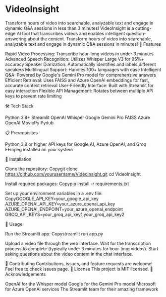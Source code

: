 # VideoInsight
Transform hours of video into searchable, analyzable text and engage in dynamic Q&amp;A sessions in less than 3 minutes!
VideoInsight is a cutting-edge AI tool that transcribes videos and enables intelligent question-answering about the content. Transform hours of video into searchable, analyzable text and engage in dynamic Q&A sessions in minutes!
🚀 Features

Rapid Video Processing: Transcribe hour-long videos in under 3 minutes
Advanced Speech Recognition: Utilizes Whisper Large V3 for 95%+ accuracy
Speaker Diarization: Automatically identifies and labels different speakers
Multilingual Support: Handles 100+ languages with ease
Intelligent Q&A: Powered by Google's Gemini Pro model for comprehensive answers
Efficient Retrieval: Uses FAISS and Azure OpenAI embeddings for fast, accurate context retrieval
User-Friendly Interface: Built with Streamlit for easy interaction
Flexible API Management: Rotates between multiple API keys to prevent rate limiting

🛠️ Tech Stack

Python 3.8+
Streamlit
OpenAI Whisper
Google Gemini Pro
FAISS
Azure OpenAI
MoviePy
Pydub

📋 Prerequisites

Python 3.8 or higher
API keys for Google AI, Azure OpenAI, and Groq
FFmpeg installed on your system

🔧 Installation

Clone the repository:
Copygit clone https://github.com/yourusername/VideoInsight.git
cd VideoInsight

Install required packages:
Copypip install -r requirements.txt

Set up your environment variables in a .env file:
CopyGOOGLE_API_KEY=your_google_api_key
AZURE_OPENAI_API_KEY=your_azure_openai_api_key
AZURE_OPENAI_ENDPOINT=your_azure_openai_endpoint
GROQ_API_KEYS=your_groq_api_key1,your_groq_api_key2


🚀 Usage

Run the Streamlit app:
Copystreamlit run app.py

Upload a video file through the web interface.
Wait for the transcription process to complete (typically under 3 minutes for hour-long videos).
Start asking questions about the video content in the chat interface.

🤝 Contributing
Contributions, issues, and feature requests are welcome! Feel free to check issues page.
📝 License
This project is MIT licensed.
🙏 Acknowledgements

OpenAI for the Whisper model
Google for the Gemini Pro model
Microsoft for Azure OpenAI services
The Streamlit team for their amazing framework
